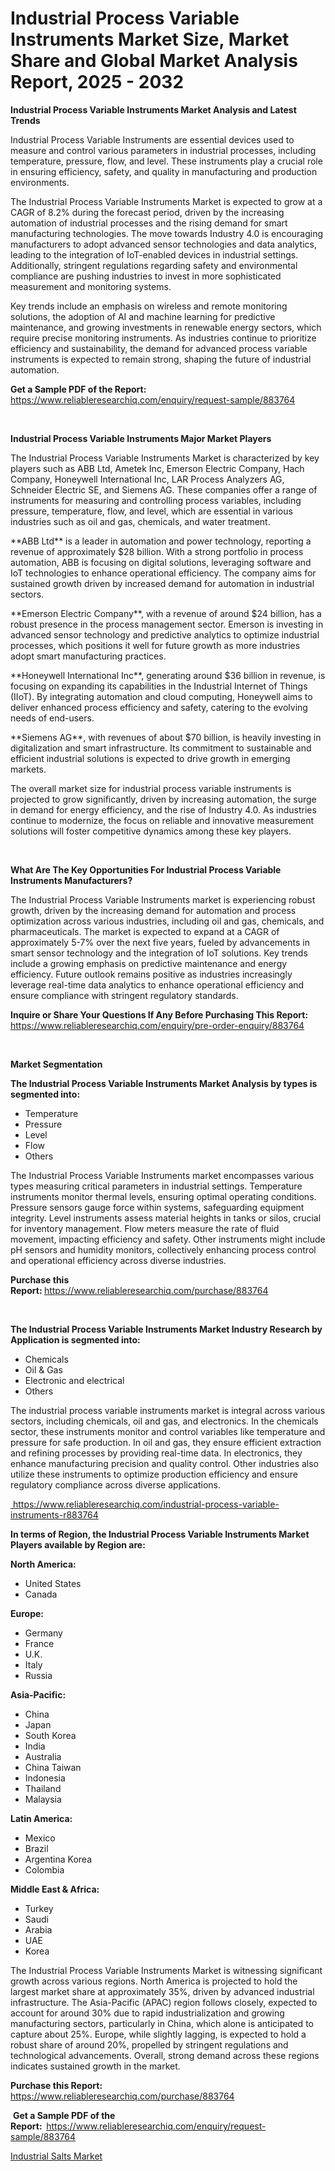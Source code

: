 <p><h1>Industrial Process Variable Instruments Market Size, Market Share and Global Market Analysis Report, 2025 - 2032</h1></p><p><strong>Industrial Process Variable Instruments Market Analysis and Latest Trends</strong></p>
<p><p>Industrial Process Variable Instruments are essential devices used to measure and control various parameters in industrial processes, including temperature, pressure, flow, and level. These instruments play a crucial role in ensuring efficiency, safety, and quality in manufacturing and production environments.</p><p>The Industrial Process Variable Instruments Market is expected to grow at a CAGR of 8.2% during the forecast period, driven by the increasing automation of industrial processes and the rising demand for smart manufacturing technologies. The move towards Industry 4.0 is encouraging manufacturers to adopt advanced sensor technologies and data analytics, leading to the integration of IoT-enabled devices in industrial settings. Additionally, stringent regulations regarding safety and environmental compliance are pushing industries to invest in more sophisticated measurement and monitoring systems. </p><p>Key trends include an emphasis on wireless and remote monitoring solutions, the adoption of AI and machine learning for predictive maintenance, and growing investments in renewable energy sectors, which require precise monitoring instruments. As industries continue to prioritize efficiency and sustainability, the demand for advanced process variable instruments is expected to remain strong, shaping the future of industrial automation.</p></p>
<p><strong>Get a Sample PDF of the Report:&nbsp;</strong> <a href="https://www.reliableresearchiq.com/enquiry/request-sample/883764?utm_campaign=2638&utm_medium=2&utm_source=Github&utm_content=ia&utm_term=28022025&utm_id=industrial-process-variable-instruments">https://www.reliableresearchiq.com/enquiry/request-sample/883764</a></p>
<p>&nbsp;</p>
<p><strong>Industrial Process Variable Instruments Major Market Players</strong></p>
<p><p>The Industrial Process Variable Instruments Market is characterized by key players such as ABB Ltd, Ametek Inc, Emerson Electric Company, Hach Company, Honeywell International Inc, LAR Process Analyzers AG, Schneider Electric SE, and Siemens AG. These companies offer a range of instruments for measuring and controlling process variables, including pressure, temperature, flow, and level, which are essential in various industries such as oil and gas, chemicals, and water treatment.</p><p>**ABB Ltd** is a leader in automation and power technology, reporting a revenue of approximately $28 billion. With a strong portfolio in process automation, ABB is focusing on digital solutions, leveraging software and IoT technologies to enhance operational efficiency. The company aims for sustained growth driven by increased demand for automation in industrial sectors.</p><p>**Emerson Electric Company**, with a revenue of around $24 billion, has a robust presence in the process management sector. Emerson is investing in advanced sensor technology and predictive analytics to optimize industrial processes, which positions it well for future growth as more industries adopt smart manufacturing practices.</p><p>**Honeywell International Inc**, generating around $36 billion in revenue, is focusing on expanding its capabilities in the Industrial Internet of Things (IIoT). By integrating automation and cloud computing, Honeywell aims to deliver enhanced process efficiency and safety, catering to the evolving needs of end-users.</p><p>**Siemens AG**, with revenues of about $70 billion, is heavily investing in digitalization and smart infrastructure. Its commitment to sustainable and efficient industrial solutions is expected to drive growth in emerging markets.</p><p>The overall market size for industrial process variable instruments is projected to grow significantly, driven by increasing automation, the surge in demand for energy efficiency, and the rise of Industry 4.0. As industries continue to modernize, the focus on reliable and innovative measurement solutions will foster competitive dynamics among these key players.</p></p>
<p>&nbsp;</p>
<p><strong>What Are The Key Opportunities For Industrial Process Variable Instruments Manufacturers?</strong></p>
<p><p>The Industrial Process Variable Instruments market is experiencing robust growth, driven by the increasing demand for automation and process optimization across various industries, including oil and gas, chemicals, and pharmaceuticals. The market is expected to expand at a CAGR of approximately 5-7% over the next five years, fueled by advancements in smart sensor technology and the integration of IoT solutions. Key trends include a growing emphasis on predictive maintenance and energy efficiency. Future outlook remains positive as industries increasingly leverage real-time data analytics to enhance operational efficiency and ensure compliance with stringent regulatory standards.</p></p>
<p><strong>Inquire or Share Your Questions If Any Before Purchasing This Report:</strong> <a href="https://www.reliableresearchiq.com/enquiry/pre-order-enquiry/883764?utm_campaign=2638&utm_medium=2&utm_source=Github&utm_content=ia&utm_term=28022025&utm_id=industrial-process-variable-instruments">https://www.reliableresearchiq.com/enquiry/pre-order-enquiry/883764</a></p>
<p>&nbsp;</p>
<p><strong>Market Segmentation</strong></p>
<p><strong>The Industrial Process Variable Instruments Market Analysis by types is segmented into:</strong></p>
<p><ul><li>Temperature</li><li>Pressure</li><li>Level</li><li>Flow</li><li>Others</li></ul></p>
<p><p>The Industrial Process Variable Instruments market encompasses various types measuring critical parameters in industrial settings. Temperature instruments monitor thermal levels, ensuring optimal operating conditions. Pressure sensors gauge force within systems, safeguarding equipment integrity. Level instruments assess material heights in tanks or silos, crucial for inventory management. Flow meters measure the rate of fluid movement, impacting efficiency and safety. Other instruments might include pH sensors and humidity monitors, collectively enhancing process control and operational efficiency across diverse industries.</p></p>
<p><strong>Purchase this Report:&nbsp;</strong><a href="https://www.reliableresearchiq.com/purchase/883764?utm_campaign=2638&utm_medium=2&utm_source=Github&utm_content=ia&utm_term=28022025&utm_id=industrial-process-variable-instruments">https://www.reliableresearchiq.com/purchase/883764</a></p>
<p>&nbsp;</p>
<p><strong>The Industrial Process Variable Instruments Market Industry Research by Application is segmented into:</strong></p>
<p><ul><li>Chemicals</li><li>Oil & Gas</li><li>Electronic and electrical</li><li>Others</li></ul></p>
<p><p>The industrial process variable instruments market is integral across various sectors, including chemicals, oil and gas, and electronics. In the chemicals sector, these instruments monitor and control variables like temperature and pressure for safe production. In oil and gas, they ensure efficient extraction and refining processes by providing real-time data. In electronics, they enhance manufacturing precision and quality control. Other industries also utilize these instruments to optimize production efficiency and ensure regulatory compliance across diverse applications.</p></p>
<p><a href="https://www.reliableresearchiq.com/industrial-process-variable-instruments-r883764?utm_campaign=2638&utm_medium=2&utm_source=Github&utm_content=ia&utm_term=28022025&utm_id=industrial-process-variable-instruments">&nbsp;https://www.reliableresearchiq.com/industrial-process-variable-instruments-r883764</a></p>
<p><strong>In terms of Region, the Industrial Process Variable Instruments Market Players available by Region are:</strong></p>
<p>
    <p> <strong> North America: </strong>
        <ul>
            <li>United States</li>
            <li>Canada</li>
        </ul>
        </p> 
    <p> <strong> Europe: </strong>
        <ul>
            <li>Germany</li>
            <li>France</li>
            <li>U.K.</li>
            <li>Italy</li>
            <li>Russia</li>
        </ul>
        </p> 
    <p> <strong> Asia-Pacific: </strong>
        <ul>
            <li>China</li>
            <li>Japan</li>
            <li>South Korea</li>
            <li>India</li>
            <li>Australia</li>
            <li>China Taiwan</li>
            <li>Indonesia</li>
            <li>Thailand</li>
            <li>Malaysia</li>
        </ul>
        </p> 
    <p> <strong> Latin America: </strong>
        <ul>
            <li>Mexico</li>
            <li>Brazil</li>
            <li>Argentina Korea</li>
            <li>Colombia</li>
        </ul>
        </p> 
    <p> <strong> Middle East & Africa: </strong>
        <ul>
            <li>Turkey</li>
            <li>Saudi</li>
            <li>Arabia</li>
            <li>UAE</li>
            <li>Korea</li>
        </ul>
    </p>
    </p>
<p><p>The Industrial Process Variable Instruments Market is witnessing significant growth across various regions. North America is projected to hold the largest market share at approximately 35%, driven by advanced industrial infrastructure. The Asia-Pacific (APAC) region follows closely, expected to account for around 30% due to rapid industrialization and growing manufacturing sectors, particularly in China, which alone is anticipated to capture about 25%. Europe, while slightly lagging, is expected to hold a robust share of around 20%, propelled by stringent regulations and technological advancements. Overall, strong demand across these regions indicates sustained growth in the market.</p></p>
<p><strong>Purchase this Report: </strong><a href="https://www.reliableresearchiq.com/purchase/883764?utm_campaign=2638&utm_medium=2&utm_source=Github&utm_content=ia&utm_term=28022025&utm_id=industrial-process-variable-instruments">https://www.reliableresearchiq.com/purchase/883764</a></p>
<p>&nbsp;<strong>Get a Sample PDF of the Report:&nbsp;&nbsp;</strong><a href="https://www.reliableresearchiq.com/enquiry/request-sample/883764?utm_campaign=2638&utm_medium=2&utm_source=Github&utm_content=ia&utm_term=28022025&utm_id=industrial-process-variable-instruments">https://www.reliableresearchiq.com/enquiry/request-sample/883764</a></p>
<p><strong></strong></p>
<p><p><a href="https://github.com/MariaWashington76/Market-Research-Report-List-1/blob/main/industrial-salts-market.md?utm_campaign=2638&utm_medium=2&utm_source=Github&utm_content=ia&utm_term=28022025&utm_id=industrial-process-variable-instruments">Industrial Salts Market</a></p></p>